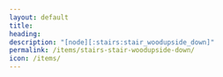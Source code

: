 ```yaml
---
layout: default
title: 
heading: 
description: "[node][:stairs:stair_woodupside_down]"
permalink: /items/stairs-stair-woodupside-down/
icon: /items/
---
```

